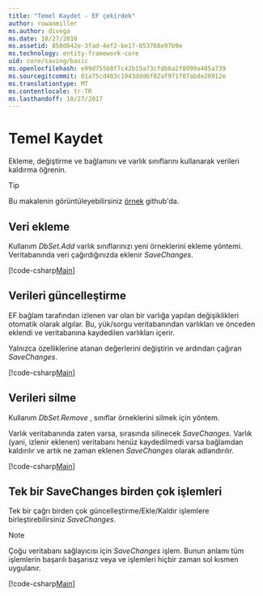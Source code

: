 ```yaml
---
title: "Temel Kaydet - EF çekirdek"
author: rowanmiller
ms.author: divega
ms.date: 10/27/2016
ms.assetid: 850d842e-3fad-4ef2-be17-053768e97b9e
ms.technology: entity-framework-core
uid: core/saving/basic
ms.openlocfilehash: e99d755b8f7c42b15a73cfdb6a2f8999a405a739
ms.sourcegitcommit: 01a75cd483c1943ddd6f82af971f07abde20912e
ms.translationtype: MT
ms.contentlocale: tr-TR
ms.lasthandoff: 10/27/2017
---
```

# <a name="basic-save"></a>Temel Kaydet

Ekleme, değiştirme ve bağlamını ve varlık sınıflarını kullanarak verileri kaldırma öğrenin.

> [!TIP]  
> Bu makalenin görüntüleyebilirsiniz [örnek](https://github.com/aspnet/EntityFramework.Docs/tree/master/samples/core/Saving/Saving/Basics/) github'da.

## <a name="adding-data"></a>Veri ekleme

Kullanım *DbSet.Add* varlık sınıflarınızı yeni örneklerini ekleme yöntemi. Veritabanında veri çağırdığınızda eklenir *SaveChanges*.

[!code-csharp[Main](../../../samples/core/Saving/Saving/Basics/Sample.cs#Add)]

## <a name="updating-data"></a>Verileri güncelleştirme

EF bağlam tarafından izlenen var olan bir varlığa yapılan değişiklikleri otomatik olarak algılar. Bu, yük/sorgu veritabanından varlıkları ve önceden eklendi ve veritabanına kaydedilen varlıkları içerir.

Yalnızca özelliklerine atanan değerlerini değiştirin ve ardından çağıran *SaveChanges*.

[!code-csharp[Main](../../../samples/core/Saving/Saving/Basics/Sample.cs#Update)]

## <a name="deleting-data"></a>Verileri silme

Kullanım *DbSet.Remove* , sınıflar örneklerini silmek için yöntem.

Varlık veritabanında zaten varsa, sırasında silinecek *SaveChanges*. Varlık (yani, izlenir eklenen) veritabanı henüz kaydedilmedi varsa bağlamdan kaldırılır ve artık ne zaman eklenen *SaveChanges* olarak adlandırılır.

[!code-csharp[Main](../../../samples/core/Saving/Saving/Basics/Sample.cs#Remove)]

## <a name="multiple-operations-in-a-single-savechanges"></a>Tek bir SaveChanges birden çok işlemleri

Tek bir çağrı birden çok güncelleştirme/Ekle/Kaldır işlemlere birleştirebilirsiniz *SaveChanges*.

> [!NOTE]  
> Çoğu veritabanı sağlayıcısı için *SaveChanges* işlem. Bunun anlamı tüm işlemlerin başarılı başarısız veya ve işlemleri hiçbir zaman sol kısmen uygulanır.

[!code-csharp[Main](../../../samples/core/Saving/Saving/Basics/Sample.cs#MultipleOperations)]
